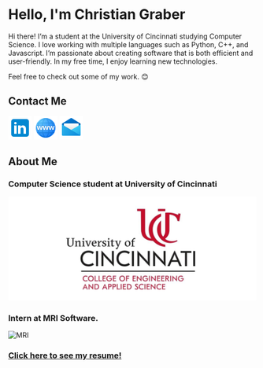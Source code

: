 # Hello, I'm Christian Graber
Hi there! I’m a student at the University of Cincinnati studying Computer Science. I love working with multiple languages such as Python, C++, and Javascript. I’m passionate about creating software that is both efficient and user-friendly. In my free time, I enjoy learning new technologies.

Feel free to check out some of my work. 😊

## Contact Me
[![LinkedIn](./img/icons8-linkedin-48.png)](https://www.linkedin.com/in/christian-graber/)
[![Website](./img/icons8-website-48.png)](https://grabercn.github.io/)
[![Mail](./img/icons8-mail-48.png)](mailto:grabercn@mail.uc.edu)

## About Me

### Computer Science student at University of Cincinnati
![UC](./img/uc-logo.jpg)
### **Intern at MRI Software.**
![MRI](https://yt3.ggpht.com/a/AGF-l7-I3Jyhs2ySvZcabvuqVKkeHBvR9AXKCl_Kfw=s900-mo-c-c0xffffffff-rj-k-no)
### [Click here to see my resume!](https://grabercn.github.io/docs/Graber_Christian_Resume_2024.pdf)

